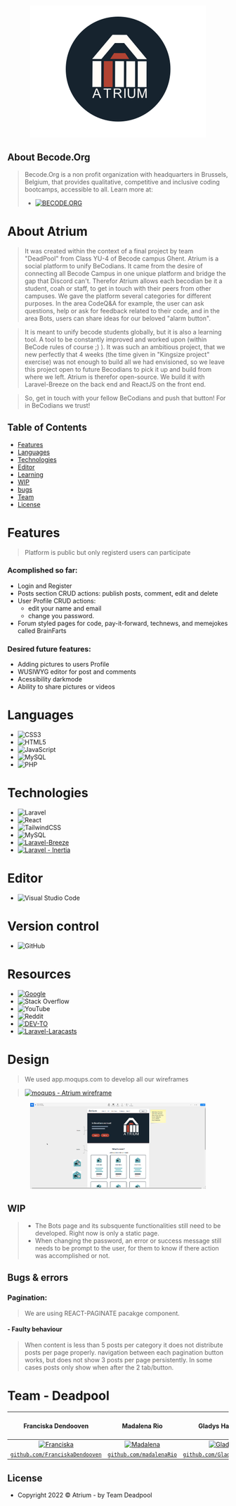 <p align="center"><a href="" target="_blank"><img src="./public/images/logo/atrium-logo-bg-darkblue.png" width="400" alt="Laravel Logo"></a></p>

## About Becode.Org
>Becode.Org is a non profit organization with headquarters in Brussels, Belgium, that provides qualitative, competitive and inclusive coding bootcamps, accessible to all.
Learn more at:
> - <a href=' https://becode.org/' target="_blank"><img alt='BECODE.ORG' src='https://img.shields.io/badge/b-_BECODE.ORG-100000?style=for-the-badge&logo=BECODE.ORG&logoColor=3D327C&labelColor=67b4bc&color=000000'/></a>

# About Atrium

>It was created within the context of a final project by team "DeadPool" from Class YU-4 of Becode campus Ghent.
Atrium is a social platform to unify BeCodians. It came from the desire of connecting all Becode Campus in one unique platform and bridge the gap that Discord can't.
Therefor Atrium allows each becodian be it a student, coah or staff, to get in touch with their peers from other campuses. 
We gave the platform several categories for different purposes. In the area CodeQ&A for example, the user can ask questions, help or ask for feedback related to their code, and in the area Bots, users can share ideas for our beloved "alarm button".

>It is meant to unify becode students globally, but it is also a learning tool. A tool to be constantly improved and worked upon (within BeCode rules of course ;) ).
It was such an ambitious project, that we new perfectly that 4 weeks (the time given in "Kingsize project" exercise) was not enough to build all we had envisioned, so we leave this project open to future Becodians to pick it up and build from where we left.
Atrium is therefor open-source. We build it with Laravel-Breeze on the back end and ReactJS on the front end.

>So, get in touch with your fellow BeCodians and push that button! For in BeCodians we trust!


## Table of Contents
- [Features](#Features)
- [Languages](#Languages)
- [Technologies](#Technologies)
- [Editor](#Editor)
- [Learning](#learning)
- [WIP](#WIP)
- [bugs](#Bugs)
- [Team](#Team)
- [License](#license)


# Features

> Platform is public but only registerd users can participate

### Acomplished so far:
- Login and Register
- Posts section CRUD actions: publish posts, comment, edit and delete
- User Profile CRUD actions:
    - edit your name and email
    - change you password.
- Forum styled pages for code, pay-it-forward, technews, and memejokes called BrainFarts

### Desired future features:
 - Adding pictures to users Profile
 - WUSIWYG editor for post and comments
 - Acessibility darkmode
 - Ability to share pictures or videos

# Languages

 - ![CSS3](https://img.shields.io/badge/css3-%231572B6.svg?style=for-the-badge&logo=css3&logoColor=white)
 - ![HTML5](https://img.shields.io/badge/html5-%23E34F26.svg?style=for-the-badge&logo=html5&logoColor=white)
 - ![JavaScript](https://img.shields.io/badge/javascript-%23323330.svg?style=for-the-badge&logo=javascript&logoColor=%23F7DF1E)
 - ![MySQL](https://img.shields.io/badge/mysql-%2300f.svg?style=for-the-badge&logo=mysql&logoColor=white)
 - ![PHP](https://img.shields.io/badge/php-%23777BB4.svg?style=for-the-badge&logo=php&logoColor=white)


# Technologies

 - ![Laravel](https://img.shields.io/badge/laravel-%23FF2D20.svg?style=for-the-badge&logo=laravel&logoColor=white)
 - ![React](https://img.shields.io/badge/react-%2320232a.svg?style=for-the-badge&logo=react&logoColor=%2361DAFB)
 - ![TailwindCSS](https://img.shields.io/badge/tailwindcss-%2338B2AC.svg?style=for-the-badge&logo=tailwind-css&logoColor=white)
 - ![MySQL](https://img.shields.io/badge/mysql-%2300f.svg?style=for-the-badge&logo=mysql&logoColor=white)
 - <a href='https://laravel.com/docs/9.x/starter-kits' target="_blank"><img alt='Laravel-Breeze' src='https://img.shields.io/badge/Laravel-Breeze-100000?style=for-the-badge&logo=Laravel-Breeze&logoColor=080002&labelColor=F40000&color=FFAA00'/></a>
 - <a href='https://inertiajs.com/' target="_blank"><img alt='Laravel - Inertia' src='https://img.shields.io/badge/Laravel_- Inertia.js-100000?style=for-the-badge&logo=Laravel - Inertia&logoColor=white&labelColor=FF0000&color=F7E600'/></a>


# Editor
- ![Visual Studio Code](https://img.shields.io/badge/Visual%20Studio%20Code-0078d7.svg?style=for-the-badge&logo=visual-studio-code&logoColor=white)

# Version control
- ![GitHub](https://img.shields.io/badge/github-%23121011.svg?style=for-the-badge&logo=github&logoColor=white)

# Resources
- <a href='https://google.com' target="_blank"><img alt='Google' src='https://img.shields.io/badge/google-100000?style=for-the-badge&logo=Google&logoColor=080002&labelColor=FD4400&color=3D60DD'/></a>
- ![Stack Overflow](https://img.shields.io/badge/-Stackoverflow-FE7A16?style=for-the-badge&logo=stack-overflow&logoColor=white)
- ![YouTube](https://img.shields.io/badge/YouTube-%23FF0000.svg?style=for-the-badge&logo=YouTube&logoColor=white)
- ![Reddit](https://img.shields.io/badge/Reddit-FF4500?style=for-the-badge&logo=reddit&logoColor=white)
- <a href='https://dev.to/' target="_blank"><img alt='DEV-TO' src='https://img.shields.io/badge/DEV.TO-100000?style=for-the-badge&logo=DEV-TO&logoColor=151515&labelColor=020202&color=000000'/></a>
- <a href='https://laravel.com/docs/9.x/starter-kits' target="_blank"><img alt='Laravel-Laracasts' src='https://img.shields.io/badge/Laravel-Laracasts-100000?style=for-the-badge&logo=Laravel-Laracasts&logoColor=080002&labelColor=F40000&color=0123A0'/></a>


# Design
>We used app.moqups.com to develop all our wireframes

><a href='https://app.moqups.com/Ii9LUJ06rOQS2lirSsafTnKjMxPmJvCo/view/page/a9de4d023' target="_blank"><img alt='moqups - Atrium wireframe' src='https://img.shields.io/badge/moqups_- Atrium wireframe-100000?style=for-the-badge&logo=moqups - Atrium wireframe&logoColor=3D327C&labelColor=080200&color=424A66'/></a>

<p align="center"><a href="" target="_blank"><img src="./public/images/pics/moqup_atrium_example.png" width="400" alt="Laravel Logo"></a></p>

## WIP
> - The Bots page and its subsquente functionalities still need to be developed. Right now is only a static page.
> - When changing the password, an error or success message still needs to be prompt to the user, for them to know if there action was accomplished or not.

## Bugs & errors

### Pagination:
>We are using REACT-PAGINATE pacakge component.
####  - Faulty behaviour
>When content is less than 5 posts per category it does not distribute posts per page properly.
navigation between each pagination button works, but does not show 3 posts per page persistently.
In some cases posts only show when after the 2 tab/button.

# Team - Deadpool

| <h4>Franciska Dendooven</h4> | <h4>Madalena Rio</h4> | <h4>Gladys Haelters</h4> |
| :---: |:---:| :---:|
|  [![Franciska](https://avatars.githubusercontent.com/u/104010563?v=4)](https://github.com/FranciskaDendooven)     |  [![Madalena](https://avatars.githubusercontent.com/u/104010119?v=4)](https://github.com/madalenaRio)     |  [![Gladys](https://avatars.githubusercontent.com/u/104009219?v=4)](https://github.com/Gladyshaelters)     |
| <a href="https://github.com/FranciskaDendooven" target="_blank">`github.com/FranciskaDendooven`</a> | <a href="https://github.com/madalenaRio" target="_blank">`github.com/madalenaRio`</a> | <a href="https://github.com/Gladyshaelters" target="_blank">`github.com/Gladyshaelters`</a> |



## License
- Copyright 2022 © Atrium - by Team Deadpool

